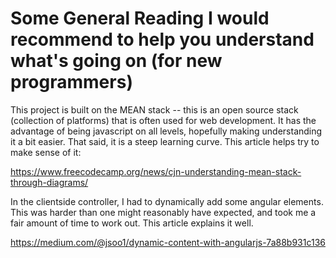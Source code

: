 # Some General Reading I would recommend to help you understand what's going on (for new programmers)
This project is built on the MEAN stack -- this is an open source stack (collection of platforms) that is often used
for web development. It has the advantage of being javascript on all levels, hopefully making understanding it a bit easier.
That said, it is a steep learning curve. This article helps try to make sense of it:

https://www.freecodecamp.org/news/cjn-understanding-mean-stack-through-diagrams/

In the clientside controller, I had to dynamically add some angular elements. This was harder than one might reasonably
have expected, and took me a fair amount of time to work out. This article explains it well.

https://medium.com/@jsoo1/dynamic-content-with-angularjs-7a88b931c136
